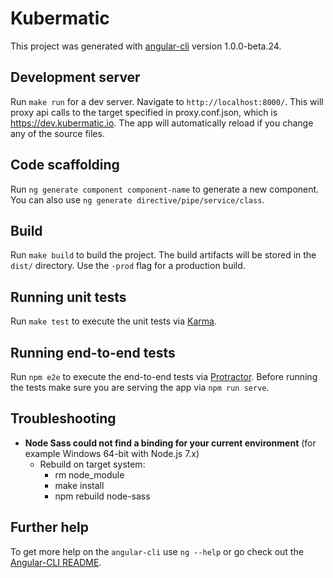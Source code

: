 # Kubermatic

This project was generated with [angular-cli](https://github.com/angular/angular-cli) version 1.0.0-beta.24.

## Development server
Run `make run` for a dev server. Navigate to `http://localhost:8000/`. This will proxy api calls to the target specified in proxy.conf.json, which is https://dev.kubermatic.io.
The app will automatically reload if you change any of the source files.

## Code scaffolding

Run `ng generate component component-name` to generate a new component. You can also use `ng generate directive/pipe/service/class`.

## Build

Run `make build` to build the project. The build artifacts will be stored in the `dist/` directory. Use the `-prod` flag for a production build.

## Running unit tests

Run `make test` to execute the unit tests via [Karma](https://karma-runner.github.io).

## Running end-to-end tests

Run `npm e2e` to execute the end-to-end tests via [Protractor](http://www.protractortest.org/).
Before running the tests make sure you are serving the app via `npm run serve`.

## Troubleshooting


- **Node Sass could not find a binding for your current environment** 
  (for example Windows 64-bit with Node.js 7.x)
  - Rebuild on target system: 
    - rm node_module 
    - make install
    - npm rebuild node-sass  

## Further help

To get more help on the `angular-cli` use `ng --help` or go check out the [Angular-CLI README](https://github.com/angular/angular-cli/blob/master/README.md).
